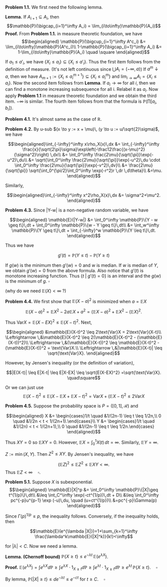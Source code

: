 **Problem 1.1.** We first need the following lemma.

**Lemma.** If $A_{i+1} \subseteq A_i$, then 
$$\mathbb{P}(\bigcap_{i=1}^\infty A_i) = \lim_{i\to\infty}\mathbb{P}(A_i)$$
**Proof.** From **Problem 1.1.** in measure theoretic foundation, we have
$$\begin{aligned} \mathbb{P}(\bigcup_{i=1}^\infty A^c_i) &= \lim_{i\to\infty}\mathbb{P}(A^c_i)\\
1-\mathbb{P}(\bigcap_{i=1}^\infty A_i) &= 1-\lim_{i\to\infty}\mathbb{P}(A_i) \quad \square \end{aligned}$$

If $a_1 \leq a'_i$, we have $\{X_i \leq a_i \} \subseteq \{X_i \leq a'_i\}$. Thus the first item follows from the definition of measure. (It's not left continuous since $\bigcup A_i = (-\infty, a)$)
If $a^m \downarrow a$, then we have $A_{m+1}:=\{X_i \leq a^{m+1}_i \} \subseteq \{X_i \leq a^m_i\}$ and $\lim_{i\to\infty} A_i = \{X_i \leq a_i\}$. Now the second item follows from **Lemma**.
If $a_i \to \infty$ for all $i$, then we can find a monotone increasing subsequence for all i. Relabel it as $a_i$. Now apply **Problem 1.1** in measure theoretic foundation and we obtain the third item. $-\infty$ is similar.
The fourth item follows from that the formula is $\mathbb{P}(\prod [a_i, b_i])$.

**Problem 4.1.** It's almost same as the case of $\mathbb{R}$.

**Problem 4.2.** By u-sub $(x \to y := x + \mu)\, (y \to u := u/\sqrt{2}\sigma)$, we have

$$\begin{aligned}\int_{-\infty}^\infty x\rho_X(x)\,dx &= \int_{-\infty}^\infty \frac{x}{\sqrt{2\pi}\sigma}\exp\left(-\frac12\frac{(x-\mu)^2}{\sigma^2}\right) \,dx\\
&= \int_0^\infty \frac{2\mu}{\sqrt{\pi}}\exp(-u^2)\,du\\
&= \sqrt{\int_0^\infty \frac{2\mu}{\sqrt{\pi}}\exp(-u^2)\,du \cdot \int_0^\infty \frac{2\mu}{\sqrt{\pi}}\exp(-v^2)\,dv}\\
&= \frac{2\mu}{\sqrt{\pi}} \sqrt{\int_0^{\pi/2}\int_0^\infty \exp(-r^2)r \,dr \,d\theta}\\
&=\mu. \end{aligned}$$

Similarly,

$$\begin{aligned}\int_{-\infty}^\infty x^2\rho_X(x)\,dx &= \sigma^2+\mu^2. \end{aligned}$$



**Problem 4.3.** Since |Y-w| is a non-negative random variable, we have 

$$\begin{aligned} \mathbb{E}(|Y-w|) &= \int_0^\infty \mathbb{P}\{Y - w \geq t\}\,dt + \int_0^\infty \mathbb{P}\{w - Y \geq t\}\,dt\\
&= \int_w^\infty \mathbb{P}\{Y \geq t\}\,dt + \int_{-\infty}^w \mathbb{P}\{Y \leq t\}\,dt. \end{aligned}$$

Thus we have

$$g'(t) = \mathbb{P}(Y \leq t) - \mathbb{P}(Y \geq t)$$

If $g(w)$ is the minimum then $g'(w)=0$ and $w$ is median. If $w$ is median of $Y$, we obtain $g'(w) = 0$ from the above formula. Also notice that $g'(t)$ is monotone increasing function. Thus $\{t \;|\; g'(t)=0\}$ is an interval and the $g(w)$ is the minimum of $g$. $\square$  

(why do we need $\mathbb{E}(X)<\infty$ ?)
  
**Problem 4.4.** We first show that $\mathbb{E}(X-a)^2$ is minimized when $a = \mathbb{E}X$

$$\mathbb{E}(X-a)^2 = \mathbb{E}X^2 -2a\mathbb{E}X + a^2 = (\mathbb{E}X-a)^2 + \mathbb{E}X^2 - (\mathbb{E}X)^2.$$

Thus $\text{Var}X = \mathbb{E}(X-EX)^2 \leq \mathbb{E}(X-t)^2$. Next,

$$\begin{aligned} &\mathbb{E}(X-t)^2 \leq 2\text{Var}X = 2\text{Var}(X-t)\\ 
\Leftrightarrow \,&\mathbb{E}(X-t)^2 \leq 2(\mathbb{E}(X-t)^2 - (\mathbb{E}(X-t))^2)\\
\Leftrightarrow \,&(\mathbb{E}(X-t))^2 \leq \mathbb{E}(X-t)^2 - (\mathbb{E}(X-t))^2 = \text{Var}X.\\
\Leftrightarrow \,&|\mathbb{E}(X-t)| \leq \sqrt{\text{Var}X}.
\end{aligned}$$

However, by Jensen's inequality (or the definition of variation),

$$|E(X-t)| \leq E|X-t| 
\leq E|X-EX| \leq \sqrt{E(X-EX)^2} =\sqrt{\text{Var}X}. \quad\square$$

Or we can just use
$$\mathbb{E}(X-t)^2 \leq \mathbb{E}(X-\mathbb{E}X + \mathbb{E}X -t)^2 = \text{Var}X + (\mathbb{E}X - t)^2 \leq 2\text{Var}X$$

**Problem 4.5.** Suppose the probability space is $P = ([0,1],\mathcal{R})$ and 

$$\begin{aligned} X &= \begin{cases}1/t \quad &1/(2n-1) \leq t \leq 1/2n,\\ 0 \quad &1/2n < t < 1/(2n+1).\end{cases}\\
Y &= \begin{cases}1/t \quad &1/(2n) < t < 1/(2n+1),\\ 0 \quad &1/(2n-1) \leq t \leq 1/2n.\end{cases}
\end{aligned}$$

Thus $XY = 0$ so $\mathbb{E}XY = 0$. However, $\mathbb{E}X = \int_0^1X(t)\,dt = \infty$. Similarly, $\mathbb{E}Y = \infty$.

$Z := \min{(X,Y)}$. Then $Z^2 \leq XY$. By Jensen's inequality, we have

$$(\mathbb{E}Z)^2 \leq \mathbb{E}Z^2 \leq \mathbb{E}XY < \infty.$$
Thus $\mathbb{E}Z < \infty \quad \square$. 

**Problem 5.1.** Suppose $X$ is subexponential.
$$\begin{aligned}
\mathbb{E}|X|^p &= \int_0^\infty \mathbb{P}\{|X|\geq t^{1/p}\}\,dt\\
&\leq \int_C^\infty \exp(-ct^{1/p})\,dt + D\\
&\leq \int_0^\infty pc^{-p}u^{p-1} \exp (-u)\,du, \quad (u=ct^{1/p})\\ 
&=pc^{-p}\Gamma(p)
\end{aligned}$$

Since $\Gamma(p)^{1/p} \leq p$, the inequality follows. Conversely, if the inequality holds, then

$$\mathbb{E}(e^{\lambda |X|})=1+\sum_{k=1}^\infty \frac{\lambda^k\mathbb{E}(|X|^k)}{k!}<\infty$$

for $|\lambda| < C$. Now we need a lemma.
 
**Lemma. (Chernoff bound)** $\mathbb{P}\{X \geq t\} \leq e^{-\lambda t}\,\mathbb{E}(e^{\lambda X})$.

**Proof.** $\mathbb{E}(e^{\lambda X}) = \int e^{\lambda X}d\mathbb{P} \geq \int e^{\lambda X} \cdot 1_{X \geq t}d\mathbb{P} \geq \int e^{\lambda t} \cdot 1_{X \geq t}d\mathbb{P} \geq e^{\lambda t}\,\mathbb{P}\{X \geq t\}.\quad\square$

By lemma, $\mathbb{P}\{|X| \geq t\} \leq de^{-\lambda t} \leq e^{-ct}$ for $t \geq C. \quad\square$
<!--stackedit_data:
eyJoaXN0b3J5IjpbMTk5NTgwODQ0MSwzOTA4MzIzOTksMTc3OD
A1OTU1NCwxOTgyNzI4OTk2LDE5NDQ5NzQ4MjgsLTEzNzAwNjk2
NTgsMTQ3NDc4MzI2MF19
-->